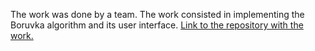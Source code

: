 The work was done by a team.
The work consisted in implementing the Boruvka algorithm and its user interface.
[Link to the repository with the work.](https://github.com/Falvram/Practice_2019)